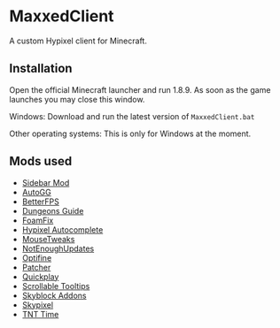 
# MaxxedClient

A custom Hypixel client for Minecraft.



## Installation

Open the official Minecraft launcher and run 1.8.9. As soon as the game launches you may close this window.

Windows: Download and run the latest version of `MaxxedClient.bat`

Other operating systems: This is only for Windows at the moment.
## Mods used

 - [Sidebar Mod](https://github.com/Alexdoru/SidebarMod)
 - [AutoGG](https://2pi.pw/mods/autogg)
 - [BetterFPS](https://www.curseforge.com/minecraft/mc-mods/betterfps)
 - [Dungeons Guide](https://github.com/Dungeons-Guide/Skyblock-Dungeons-Guide)
 - [FoamFix](https://www.curseforge.com/minecraft/mc-mods/foamfix-optimization-mod)
 - [Hypixel Autocomplete](https://sk1er.club/mods/hypixel_auto_complete)
 - [MouseTweaks](https://www.curseforge.com/minecraft/mc-mods/mouse-tweaks)
 - [NotEnoughUpdates](https://github.com/Moulberry/NotEnoughUpdates)
 - [Optifine](https://optifine.net/downloads)
 - [Patcher](https://sk1er.club/mods/patcher)
 - [Quickplay](https://github.com/QuickplayMod/quickplay)
 - [Scrollable Tooltips](https://sk1er.club/mods/text_overflow_scroll)
 - [Skyblock Addons](https://biscuit.codes/mods/skyblockaddons/)
 - [Skypixel](https://github.com/prplz/Skypixel)
 - [TNT Time](https://sk1er.club/mods/tnttime)

